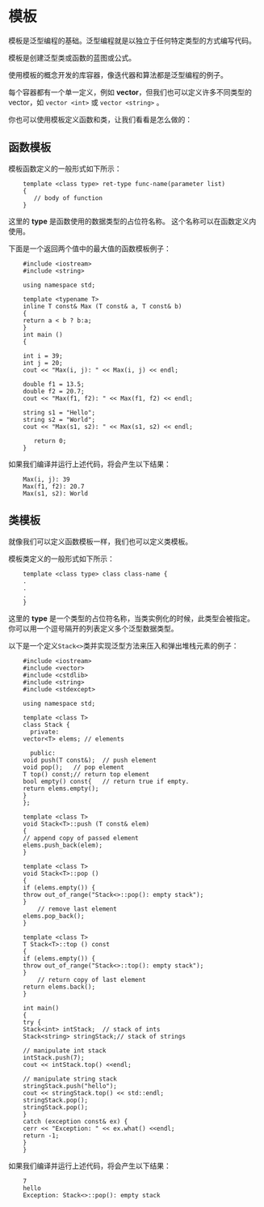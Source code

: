 # 模板

模板是泛型编程的基础。泛型编程就是以独立于任何特定类型的方式编写代码。

模板是创建泛型类或函数的蓝图或公式。

使用模板的概念开发的库容器，像迭代器和算法都是泛型编程的例子。

每个容器都有一个单一定义，例如 **vector**，但我们也可以定义许多不同类型的 vector，如 `vector <int>` 或 `vector <string>` 。

你也可以使用模板定义函数和类，让我们看看是怎么做的：

## 函数模板

模板函数定义的一般形式如下所示：

```
    template <class type> ret-type func-name(parameter list)
    {
       // body of function
    }
```

这里的 **type** 是函数使用的数据类型的占位符名称。 这个名称可以在函数定义内使用。

下面是一个返回两个值中的最大值的函数模板例子：

```
    #include <iostream>
    #include <string>

    using namespace std;

    template <typename T>
    inline T const& Max (T const& a, T const& b)
    {
    return a < b ? b:a;
    }
    int main ()
    {

    int i = 39;
    int j = 20;
    cout << "Max(i, j): " << Max(i, j) << endl;

    double f1 = 13.5;
    double f2 = 20.7;
    cout << "Max(f1, f2): " << Max(f1, f2) << endl;

    string s1 = "Hello";
    string s2 = "World";
    cout << "Max(s1, s2): " << Max(s1, s2) << endl;

       return 0;
    }
```

如果我们编译并运行上述代码，将会产生以下结果：

```
    Max(i, j): 39
    Max(f1, f2): 20.7
    Max(s1, s2): World
```

## 类模板

就像我们可以定义函数模板一样，我们也可以定义类模板。

模板类定义的一般形式如下所示：

```
    template <class type> class class-name {
    .
    .
    .
    }
```

这里的 **type** 是一个类型的占位符名称，当类实例化的时候，此类型会被指定。 你可以用一个逗号隔开的列表定义多个泛型数据类型。

以下是一个定义`Stack<>`类并实现泛型方法来压入和弹出堆栈元素的例子：

```
    #include <iostream>
    #include <vector>
    #include <cstdlib>
    #include <string>
    #include <stdexcept>

    using namespace std;

    template <class T>
    class Stack {
      private:
    vector<T> elems; // elements

      public:
    void push(T const&);  // push element
    void pop();   // pop element
    T top() const;// return top element
    bool empty() const{   // return true if empty.
    return elems.empty();
    }
    };

    template <class T>
    void Stack<T>::push (T const& elem)
    {
    // append copy of passed element
    elems.push_back(elem);
    }

    template <class T>
    void Stack<T>::pop ()
    {
    if (elems.empty()) {
    throw out_of_range("Stack<>::pop(): empty stack");
    }
        // remove last element
    elems.pop_back();
    }

    template <class T>
    T Stack<T>::top () const
    {
    if (elems.empty()) {
    throw out_of_range("Stack<>::top(): empty stack");
    }
        // return copy of last element
    return elems.back();
    }

    int main()
    {
    try {
    Stack<int> intStack;  // stack of ints
    Stack<string> stringStack;// stack of strings

    // manipulate int stack
    intStack.push(7);
    cout << intStack.top() <<endl;

    // manipulate string stack
    stringStack.push("hello");
    cout << stringStack.top() << std::endl;
    stringStack.pop();
    stringStack.pop();
    }
    catch (exception const& ex) {
    cerr << "Exception: " << ex.what() <<endl;
    return -1;
    }
    }
```

如果我们编译并运行上述代码，将会产生以下结果：

```
    7
    hello
    Exception: Stack<>::pop(): empty stack
```